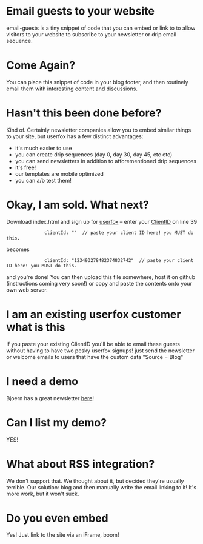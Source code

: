 Email guests to your website
============

email-guests is a tiny snippet of code that you can embed or link to to allow visitors to your website to subscribe to your newsletter or drip email sequence.

Come Again?
===========

You can place this snippet of code in your blog footer, and then routinely email them with interesting content and discussions.

Hasn't this been done before?
=============================

Kind of. Certainly newsletter companies allow you to embed similar things to your site, but userfox has a few distinct advantages:

* it's much easier to use
* you can create drip sequences (day 0, day 30, day 45, etc etc)
* you can send newsletters in addition to afforementioned drip sequences
* it's free!
* our templates are mobile optimized
* you can a/b test them!

Okay, I am sold. What next?
===========================

Download index.html and sign up for [userfox](http://userfox.com) – enter your [ClientID](https://app.userfox.com/settings/integration) on line 39

    		      clientId: ""  // paste your client ID here! you MUST do this.
              
becomes              

    		      clientId: "123493278482374832742"  // paste your client ID here! you MUST do this.

and you're done! You can then upload this file somewhere, host it on github (instructions coming very soon!) or copy and paste the contents onto your own web server. 

I am an existing userfox customer what is this
==============================================

If you paste your existing ClientID you'll be able to email these guests without having to have two pesky userfox signups! just send the newsletter or welcome emails to users that have the custom data "Source = Blog"


I need a demo
=============

Bjoern has a great newsletter [here](http://newsletter.zinssmeister.co)!


Can I list my demo?
===================

YES!

What about RSS integration?
===========================

We don't support that. We thought about it, but decided they're usually terrible. Our solution: blog and then manually write the email linking to it! It's more work, but it won't suck.


Do you even embed
=================

Yes! Just link to the site via an iFrame, boom!
